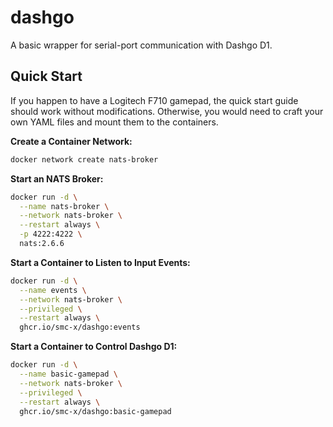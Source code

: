 dashgo
======

A basic wrapper for serial-port communication with Dashgo D1.

## Quick Start

If you happen to have a Logitech F710 gamepad, the quick start guide should work without
modifications. Otherwise, you would need to craft your own YAML files and mount them to the
containers.

**Create a Container Network:**

```bash
docker network create nats-broker
```

**Start an NATS Broker:**

```bash
docker run -d \
  --name nats-broker \
  --network nats-broker \
  --restart always \
  -p 4222:4222 \
  nats:2.6.6
```
**Start a Container to Listen to Input Events:**
```bash
docker run -d \
  --name events \
  --network nats-broker \
  --privileged \
  --restart always \
  ghcr.io/smc-x/dashgo:events
```

**Start a Container to Control Dashgo D1:**

```bash
docker run -d \
  --name basic-gamepad \
  --network nats-broker \
  --privileged \
  --restart always \
  ghcr.io/smc-x/dashgo:basic-gamepad
```
